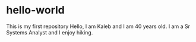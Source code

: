 # hello-world
This is my first repository
Hello,
I am Kaleb and I am 40 years old.  I am a Sr Systems Analyst and I enjoy hiking.
